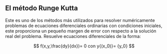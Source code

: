 ## El método Runge Kutta 

Este es uno de los métodos más utilizados para resolver numéricamente problemas de ecuaciones diferenciales ordinarias con condiciones iniciales, este proporciona un pequeño margen de error con respecto a la solución real del problema. Resuelve ecuaciones diferenciales de la forma: 

$$
f(x,y,\frac{dy}{dx})= 0 con y{(x_0)}= {y_0}  
$$
